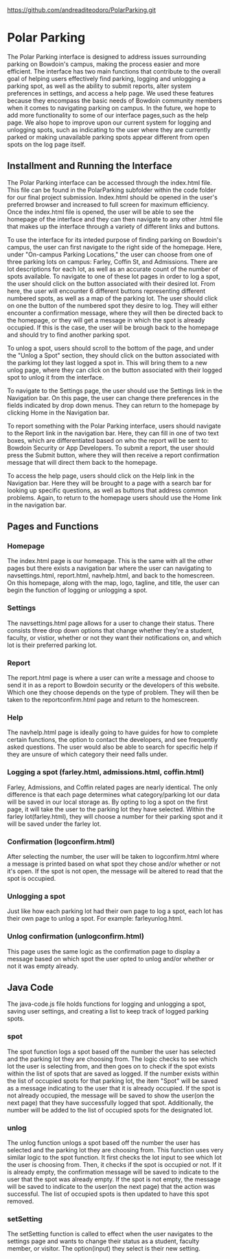 https://github.com/andreaditeodoro/PolarParking.git

# Polar Parking
The Polar Parking interface is designed to address issues surrounding parking on Bowdoin's campus, making the process easier and more efficient. The interface has two main functions that contribute to the overall goal of helping users effectively find parking, logging and unlogging a parking spot, as well as the ability to submit reports, alter system preferences in settings, and access a help page. We used these features because they encompass the basic needs of Bowdoin community members when it comes to navigating parking on campus. In the future, we hope to add more functionality to some of our interface pages,such as the help page. We also hope to improve upon our current system for logging and unlogging spots, such as indicating to the user where they are currently parked or making unavailable parking spots appear different from open spots on the log page itself. 
## Installment and Running the Interface
The Polar Parking interface can be accessed through the index.html file. This file can be found in the PolarParking subfolder within the code folder for our final project submission. Index.html should be opened in the user's preferred browser and increased to full screen for maximum efficiency. Once the index.html file is opened, the user will be able to see the homepage of the interface and they can then navigate to any other .html file that makes up the interface through a variety of different links and buttons.

To use the interface for its inteded purpose of finding parking on Bowdoin's campus, the user can first navigate to the right side of the homepage. Here, under "On-campus Parking Locations," the user can choose from one of three parking lots on campus: Farley, Coffin St, and Admissions. There are lot descriptions for each lot, as well as an accurate count of the number of spots available. To navigate to one of these lot pages in order to log a spot, the user should click on the button associated with their desired lot. From here, the user will encounter 6 different buttons representing different numbered spots, as well as a map of the parking lot. The user should click on one the button of the numbered spot they desire to log. They will either encounter a confirmation message, where they will then be directed back to the homepage, or they will get a message in which the spot is already occupied. If this is the case, the user will be brough back to the homepage and should try to find another parking spot.

To unlog a spot, users should scroll to the bottom of the page, and under the "Unlog a Spot" section, they should click on the button associated with the parkimg lot they last logged a spot in. This will bring them to a new unlog page, where they can click on the button associated with their logged spot to unlog it from the interface. 

To navigate to the Settings page, the user should use the Settings link in the Navigation bar. On this page, the user can change there preferences in the fields indicated by drop down menus. They can return to the homepage by clicking Home in the Navigation bar. 

To report something with the Polar Parking interface, users should navigate to the Report link in the navigation bar. Here, they can fill in one of two text boxes, which are differentiated based on who the report will be sent to: Bowdoin Security or App Developers. To submit a report, the user should press the Submit button, where they will then receive a report confirmation message that will direct them back to the homepage. 

To access the help page, users should click on the Help link in the Navigation bar. Here they will be brought to a page with a search bar for looking up specific questions, as well as buttons that address common problems. Again, to return to the homepage users should use the Home link in the navigation bar.
## Pages and Functions
### Homepage
The index.html page is our homepage. This is the same with all the other pages but there exists a navigation bar where the user can navigating to navsettings.html, report.html, navhelp.html, and back to the homescreen. On this homepage, along with the map, logo, tagline, and title, the user can begin the function of logging or unlogging a spot. 
### Settings
The navsettings.html page allows for a user to change their status. There consists three drop down options that change whether they're a student, faculty, or vistior, whether or not they want their notifications on, and which lot is their preferred parking lot. 
### Report
The report.html page is where a user can write a message and choose to send it in as a report to Bowdoin security or the developers of this website. Which one they choose depends on the type of problem. They will then be taken to the reportconfirm.html page and return to the homescreen. 
### Help
The navhelp.html page is ideally going to have guides for how to complete certain functions, the option to contact the developers, and see frequently asked questions. The user would also be able to search for specific help if they are unsure of which category their need falls under. 
### Logging a spot (farley.html, admissions.html, coffin.html)
Farley, Admissions, and Coffin related pages are nearly identical. The only difference is that each page determines what category/parking lot our data will be saved in our local storage as. By opting to log a spot on the first page, it will take the user to the parking lot they have selected. Within the farley lot(farley.html), they will choose a number for their parking spot and it will be saved under the farley lot. 
### Confirmation (logconfirm.html)
After selecting the number, the user will be taken to logconfirm.html where a message is printed based on what spot they chose and/or whether or not it's open. If the spot is not open, the message will be altered to read that the spot is occupied. 
### Unlogging a spot
Just like how each parking lot had their own page to log a spot, each lot has their own page to unlog a spot. For example: farleyunlog.html. 
### Unlog confirmation (unlogconfirm.html)
This page uses the same logic as the confirmation page to display a message based on which spot the user opted to unlog and/or whether or not it was empty already. 
## Java Code
The java-code.js file holds functions for logging and unlogging a spot, saving user settings, and creating a list to keep track of logged parking spots.
### spot 
The spot function logs a spot based off the number the user has selected and the parking lot they are choosing from. The logic checks to see which lot the user is selecting from, and then goes on to check if the spot exists within the list of spots that are saved as logged. If the number exists within the list of occupied spots for that parking lot, the item "Spot" will be saved as a message indicating to the user that it is already occupied. If the spot is not already occupied, the message will be saved to show the user(on the next page) that they have successfully logged that spot. Additionally, the number will be added to the list of occupied spots for the designated lot. 
### unlog
The unlog function unlogs a spot based off the number the user has selected and the parking lot they are choosing from. This function uses very similar logic to the spot function. It first checks the lot input to see which lot the user is choosing from. Then, it checks if the spot is occupied or not. If it is already empty, the confirmation message will be saved to indicate to the user that the spot was already empty. If the spot is not empty, the message will be saved to indicate to the user(on the next page) that the action was successful. The list of occupied spots is then updated to have this spot removed. 
### setSetting
The setSetting function is called to effect when the user navigates to the settings page and wants to change their status as a student, faculty member, or visitor. The option(input) they select is their new setting. 

